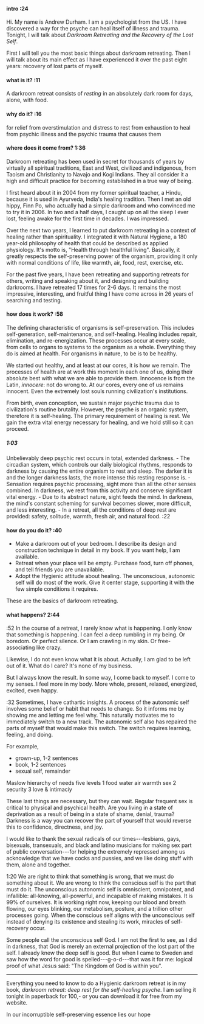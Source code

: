 #### intro :24
Hi. My name is Andrew Durham. I am a psychologist from the US. I have discovered a way for the psyche can heal itself of illness and trauma. Tonight, I will talk about _Darkroom Retreating and the Recovery of the Lost Self_.

First I will tell you the most basic things about darkroom retreating. Then I will talk about its main effect as I have experienced it over the past eight years: recovery of lost parts of myself. 

#### what is it? :11
A darkroom retreat consists of _resting_ in an absolutely dark room for days, alone, with food.

#### why do it? :16
for relief from overstimulation and distress
to rest from exhaustion
to heal from psychic illness and the psychic trauma that causes them

#### where does it come from? 1:36
Darkroom retreating has been used in secret for thousands of years by virtually all spiritual traditions, East and West, civilized and indigenous, from Taoism and Christianity to Navajo and Kogi Indians. They all consider it a high and difficult practice for becoming established in a true way of being.

I first heard about it in 2004 from my former spiritual teacher, a Hindu, because it is used in Ayurveda, India's healing tradition. Then I met an old hippy, Finn Po, who actually had a simple darkroom and who convinced me to try it in 2006. In two and a half days, I caught up on all the sleep I ever lost, feeling awake for the first time in decades. I was impressed.

Over the next two years, I learned to put darkroom retreating in a context of healing rather than spirituality. I integrated it with Natural Hygiene, a 180 year-old philosophy of health that could be described as applied physiology. It's motto is, "Health through healthful living". Basically, it greatly respects the self-preserving power of the organism, providing it only with normal conditions of life, like warmth, air, food, rest, exercise, etc. 

For the past five years, I have been retreating and supporting retreats for others, writing and speaking about it, and designing and building darkrooms. I have retreated 17 times for 2-6 days. It remains the most impressive, interesting, and fruitful thing I have come across in 26 years of searching and testing. 

#### how does it work? :58
The defining characteristic of organisms is self-preservation. This includes self-generation, self-maintenance, and self-healing. Healing includes repair, elimination, and re-energization. These processes occur at every scale, from cells to organs to systems to the organism as a whole. Everything they do is aimed at health. For organisms in nature, to be is to be healthy.

We started out healthy, and at least at our cores, it is how we remain. The processes of health are at work this moment in each one of us, doing their absolute best with what we are able to provide them. Innocence is from the Latin, _innocere_: not do wrong to. At our cores, every one of us remains innocent. Even the extremely lost souls running civilization's institutions.

From birth, even conception, we sustain major psychic trauma due to civilization's routine brutality.
However, the psyche is an organic system, therefore it is self-healing.
The primary requirement of healing is rest. We gain the extra vital energy necessary for healing, and we hold still so it can proceed.

##### 1:03
Unbelievably deep psychic rest occurs in total, extended darkness.
    - The circadian system, which controls our daily biological rhythms, responds to darkness by causing the entire organism to rest and sleep. The darker it is and the longer darkness lasts, the more intense this resting response is.
    - Sensation requires psychic processing, sight more than all the other senses combined. In darkness, we rest from this activity and conserve significant vital energy.
    - Due to its abstract nature, sight feeds the mind. In darkness, the mind's constant scheming for survival becomes slower, more difficult, and less interesting.
    - In a retreat, all the conditions of deep rest are provided: safety, solitude, warmth, fresh air, and natural food. :22
    
#### how do you do it? :40
- Make a darkroom out of your bedroom. I describe its design and construction technique in detail in my book. If you want help, I am available.
- Retreat when your place will be empty. Purchase food, turn off phones, and tell friends you are unavailable.
- Adopt the Hygienic attitude about healing. The unconscious, autonomic self will do most of the work. Give it center stage, supporting it with the few simple conditions it requires.

These are the basics of darkroom retreating. 

#### what happens? 2:44

:52
In the course of a retreat, I rarely know what is happening. I only know that something is happening. I can feel a deep rumbling in my being. Or boredom. Or perfect silence. Or I am crawling in my skin. Or free-associating like crazy. 

Likewise, I do not even know what it is about. Actually, I am glad to be left out of it. What do I care? It's none of my business.

But I always know the result. In some way, I come back to myself. I come to my senses. I feel more in my body. More whole, present, relaxed, energized, excited, even happy.

:32
Sometimes, I have cathartic insights. A process of the autonomic self involves some belief or habit that needs to change. So it informs me by showing me and letting me feel why. This naturally motivates me to immediately switch to a new track. The autonomic self also has repaired the parts of myself that would make this switch. The switch requires learning, feeling, and doing.

For example,
 - grown-up, 1-2 sentences
 - book, 1-2 sentences
 - sexual self, remainder

Maslow hierarchy of needs
five levels
1 food water air warmth sex
2 security
3 love & intimaciy

These last things are necessary, but they can wait. Regular frequent sex is critical to physical and psychical health. Are you living in a state of deprivation as a result of being in a state of shame, denial, trauma? Darkness is a way you can recover the part of yourself that would reverse this to confidence, directness, and joy.

I would like to thank the sexual radicals of our times---lesbians, gays, bisexuals, transexuals, and black and latino musicians for making sex part of public conversation---for helping the extremely repressed among us acknowledge that we have cocks and pussies, and we like doing stuff with them, alone and together.

1:20
We are right to think that something is wrong, that we must do something about it. We are wrong to think the conscious self is the part that must do it. The unconscious autonomic self is omniscient, omnipotent, and infallible: all-knowing, all-powerful, and incapable of making mistakes. It is 99% of ourselves. It is working right now, keeping our blood and breath flowing, our eyes blinking, our metabolism, posture, and a trillion other processes going. When the conscious self aligns with the unconscious self instead of denying its existence and stealing its work, miracles of self-recovery occur.

Some people call the unconscious self God. I am not the first to see, as I did in darkness, that God is merely an external projection of the lost part of the self. I already knew the deep self is good. But when I came to Sweden and saw how the word for good is spelled---g-o-d---that was it for me: logical proof of what Jesus said: "The Kingdom of God is within you".

---

Everything you need to know to do a Hygienic darkroom retreat is in my book, _darkroom retreat: deep rest for the self-healing psyche_. I am selling it tonight in paperback for 100,- or you can download it for free from my website.


In our incorruptible self-preserving essence lies our hope
